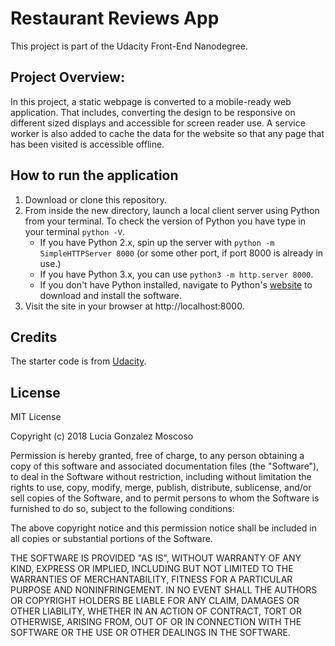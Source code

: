 # Restaurant Reviews App

This project is part of the Udacity Front-End Nanodegree. 


## Project Overview:

In this project, a static webpage is converted to a mobile-ready web application. That includes, converting the design to be responsive on different sized displays and accessible for screen reader use. A service worker is also added to cache the data for the website so that any page that has been visited is accessible offline.


## How to run the application

1. Download or clone this repository.
2. From inside the new directory, launch a local client server using Python from your terminal. To check the version of Python you have type in your terminal `python -V`.
    - If you have Python 2.x, spin up the server with `python -m SimpleHTTPServer 8000` (or some other port, if port 8000 is already in use.) 
    - If you have Python 3.x, you can use `python3 -m http.server 8000`.
    - If you don't have Python installed, navigate to Python's [website](https://www.python.org/) to download and install the software.
3. Visit the site in your browser at http://localhost:8000.


## Credits

The starter code is from [Udacity](https://github.com/udacity/mws-restaurant-stage-1).


## License

MIT License

Copyright (c) 2018 Lucia Gonzalez Moscoso

Permission is hereby granted, free of charge, to any person obtaining a copy of this software and associated documentation files (the "Software"), to deal in the Software without restriction, including without limitation the rights to use, copy, modify, merge, publish, distribute, sublicense, and/or sell copies of the Software, and to permit persons to whom the Software is furnished to do so, subject to the following conditions:

The above copyright notice and this permission notice shall be included in all copies or substantial portions of the Software.

THE SOFTWARE IS PROVIDED "AS IS", WITHOUT WARRANTY OF ANY KIND, EXPRESS OR IMPLIED, INCLUDING BUT NOT LIMITED TO THE WARRANTIES OF MERCHANTABILITY, FITNESS FOR A PARTICULAR PURPOSE AND NONINFRINGEMENT. IN NO EVENT SHALL THE AUTHORS OR COPYRIGHT HOLDERS BE LIABLE FOR ANY CLAIM, DAMAGES OR OTHER LIABILITY, WHETHER IN AN ACTION OF CONTRACT, TORT OR OTHERWISE, ARISING FROM, OUT OF OR IN CONNECTION WITH THE SOFTWARE OR THE USE OR OTHER DEALINGS IN THE SOFTWARE.



